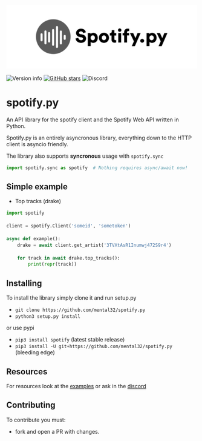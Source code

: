 ![logo](logo.png)


![Version info](https://img.shields.io/pypi/v/spotify.svg)
[![GitHub stars](https://img.shields.io/github/stars/mental32/spotify.py.svg)](https://github.com/mental32/spotify.py/stargazers)
![Discord](https://img.shields.io/discord/438465139197607939.svg?style=flat-square)

# spotify.py

An API library for the spotify client and the Spotify Web API written in Python.

Spotify.py is an entirely asyncronous library, everything down to the HTTP client is asyncio friendly.


The library also supports **syncronous** usage with `spotify.sync`

```python
import spotify.sync as spotify  # Nothing requires async/await now!
```

## Simple example

- Top tracks (drake)

```py
import spotify

client = spotify.Client('someid', 'sometoken')

async def example():
    drake = await client.get_artist('3TVXtAsR1Inumwj472S9r4')

    for track in await drake.top_tracks():
        print(repr(track))
```

## Installing

To install the library simply clone it and run setup.py
- `git clone https://github.com/mental32/spotify.py`
- `python3 setup.py install`

or use pypi

- `pip3 install spotify` (latest stable release)
- `pip3 install -U git+https://github.com/mental32/spotify.py` (bleeding edge)

## Resources

For resources look at the [examples](https://github.com/mental32/spotify.py/tree/master/examples) or ask in the [discord](https://discord.gg/k43FSFF)

## Contributing
To contribute you must:
- fork and open a PR with changes.
